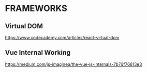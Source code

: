 # FRAMEWORKS

## Virtual DOM
https://www.codecademy.com/articles/react-virtual-dom

## Vue Internal Working
https://medium.com/js-imaginea/the-vue-js-internals-7b76f76813e3

